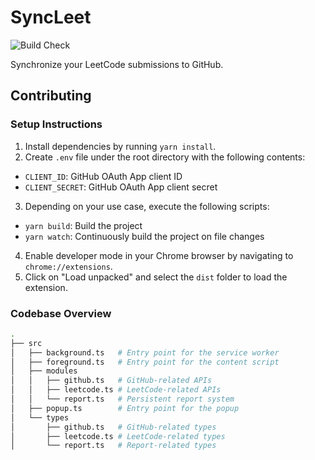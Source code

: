 # SyncLeet

![Build Check](https://github.com/haok1402/SyncLeet/actions/workflows/build-check.yml/badge.svg)

Synchronize your LeetCode submissions to GitHub.

## Contributing

### Setup Instructions

1. Install dependencies by running `yarn install`.
2. Create `.env` file under the root directory with the following contents:

- `CLIENT_ID`: GitHub OAuth App client ID
- `CLIENT_SECRET`: GitHub OAuth App client secret

3. Depending on your use case, execute the following scripts:

- `yarn build`: Build the project
- `yarn watch`: Continuously build the project on file changes

4. Enable developer mode in your Chrome browser by navigating to `chrome://extensions`.
5. Click on "Load unpacked" and select the `dist` folder to load the extension.

### Codebase Overview

```bash
.
├── src
│   ├── background.ts   # Entry point for the service worker
│   ├── foreground.ts   # Entry point for the content script
│   ├── modules
│   │   ├── github.ts   # GitHub-related APIs
│   │   ├── leetcode.ts # LeetCode-related APIs
│   │   └── report.ts   # Persistent report system
│   ├── popup.ts        # Entry point for the popup
│   └── types
│       ├── github.ts   # GitHub-related types
│       ├── leetcode.ts # LeetCode-related types
│       └── report.ts   # Report-related types
```
